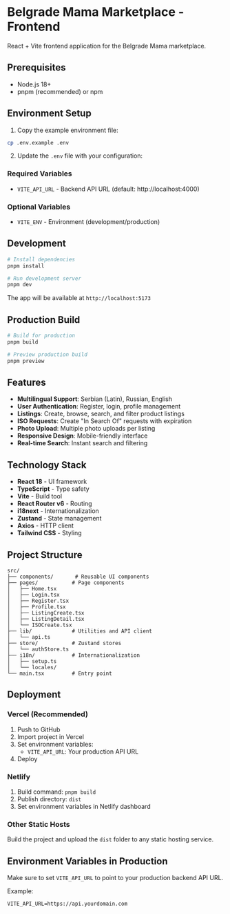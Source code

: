 # Belgrade Mama Marketplace - Frontend

React + Vite frontend application for the Belgrade Mama marketplace.

## Prerequisites

- Node.js 18+
- pnpm (recommended) or npm

## Environment Setup

1. Copy the example environment file:
```bash
cp .env.example .env
```

2. Update the `.env` file with your configuration:

### Required Variables

- `VITE_API_URL` - Backend API URL (default: http://localhost:4000)

### Optional Variables

- `VITE_ENV` - Environment (development/production)

## Development

```bash
# Install dependencies
pnpm install

# Run development server
pnpm dev
```

The app will be available at `http://localhost:5173`

## Production Build

```bash
# Build for production
pnpm build

# Preview production build
pnpm preview
```

## Features

- **Multilingual Support**: Serbian (Latin), Russian, English
- **User Authentication**: Register, login, profile management
- **Listings**: Create, browse, search, and filter product listings
- **ISO Requests**: Create "In Search Of" requests with expiration
- **Photo Upload**: Multiple photo uploads per listing
- **Responsive Design**: Mobile-friendly interface
- **Real-time Search**: Instant search and filtering

## Technology Stack

- **React 18** - UI framework
- **TypeScript** - Type safety
- **Vite** - Build tool
- **React Router v6** - Routing
- **i18next** - Internationalization
- **Zustand** - State management
- **Axios** - HTTP client
- **Tailwind CSS** - Styling

## Project Structure

```
src/
├── components/       # Reusable UI components
├── pages/           # Page components
│   ├── Home.tsx
│   ├── Login.tsx
│   ├── Register.tsx
│   ├── Profile.tsx
│   ├── ListingCreate.tsx
│   ├── ListingDetail.tsx
│   └── ISOCreate.tsx
├── lib/             # Utilities and API client
│   └── api.ts
├── store/           # Zustand stores
│   └── authStore.ts
├── i18n/            # Internationalization
│   ├── setup.ts
│   └── locales/
└── main.tsx         # Entry point
```

## Deployment

### Vercel (Recommended)

1. Push to GitHub
2. Import project in Vercel
3. Set environment variables:
   - `VITE_API_URL`: Your production API URL
4. Deploy

### Netlify

1. Build command: `pnpm build`
2. Publish directory: `dist`
3. Set environment variables in Netlify dashboard

### Other Static Hosts

Build the project and upload the `dist` folder to any static hosting service.

## Environment Variables in Production

Make sure to set `VITE_API_URL` to point to your production backend API URL.

Example:
```
VITE_API_URL=https://api.yourdomain.com
```
